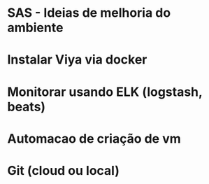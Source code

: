 # SAS - Ideias de melhoria do ambiente
# Instalar Viya via docker
# Monitorar usando ELK (logstash, beats) 
# Automacao de criação de vm
# Git (cloud ou local)

